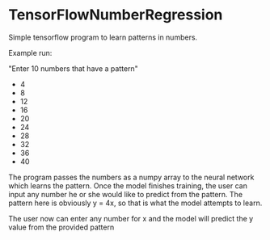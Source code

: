 # TensorFlowNumberRegression
Simple tensorflow program to learn patterns in numbers.


Example run:

"Enter 10 numbers that have a pattern"
- 4
- 8
- 12
- 16
- 20
- 24
- 28
- 32
- 36
- 40

The program passes the numbers as a numpy array to the neural network which learns the pattern.
Once the model finishes training, the user can input any number he or she would like to predict from the pattern.
The pattern here is obviously y = 4x, so that is what the model attempts to learn. 

The user now can enter any number for x and the model will predict the y value from the provided pattern
